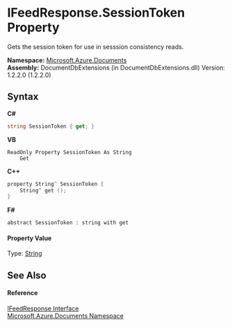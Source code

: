 # IFeedResponse.SessionToken Property 
 

Gets the session token for use in sesssion consistency reads.

**Namespace:**&nbsp;<a href="856b2e23-9c8b-2618-f913-67d85d500616">Microsoft.Azure.Documents</a><br />**Assembly:**&nbsp;DocumentDbExtensions (in DocumentDbExtensions.dll) Version: 1.2.2.0 (1.2.2.0)

## Syntax

**C#**<br />
``` C#
string SessionToken { get; }
```

**VB**<br />
``` VB
ReadOnly Property SessionToken As String
	Get
```

**C++**<br />
``` C++
property String^ SessionToken {
	String^ get ();
}
```

**F#**<br />
``` F#
abstract SessionToken : string with get

```


#### Property Value
Type: <a href="http://msdn2.microsoft.com/en-us/library/s1wwdcbf" target="_blank">String</a>

## See Also


#### Reference
<a href="cbcd444d-ffe1-6199-9c3a-29fa6b4f474e">IFeedResponse Interface</a><br /><a href="856b2e23-9c8b-2618-f913-67d85d500616">Microsoft.Azure.Documents Namespace</a><br />